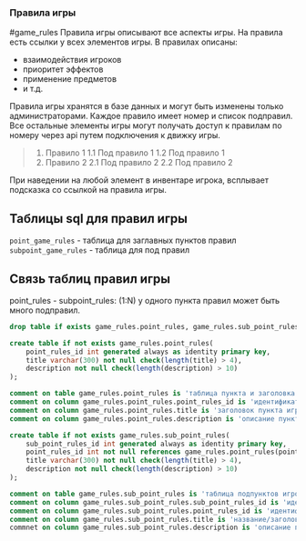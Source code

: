 ### Правила игры

#game_rules
Правила игры описывают все аспекты игры. На правила есть ссылки у всех элементов игры. В правилах описаны:
- взаимодействия игроков
- приоритет эффектов
- применение предметов
- и т.д.

Правила игры хранятся в базе данных и могут быть изменены только администраторами.
Каждое правило имеет номер и список подправил. Все остальные элементы игры могут получать доступ к правилам по номеру через api путем подключения к движку игры.


> 1. Правило 1
	1.1 Под правило 1
	1.2 Под правило 1
> 2. Правило 2
	2.1 Под правило 2
	2.2 Под правило 2

При  наведении на любой элемент в инвентаре игрока, всплывает подсказка со ссылкой на правила игры.

## Таблицы sql для правил игры

`point_game_rules` - таблица для заглавных пунктов правил
`subpoint_game_rules` - таблица для под правил

## Связь таблиц правил игры

point_rules - subpoint_rules: (1:N) у одного пункта правил может быть много подправил.

```sql
drop table if exists game_rules.point_rules, game_rules.sub_point_rules cascade;

create table if not exists game_rules.point_rules(
	point_rules_id int generated always as identity primary key,
	title varchar(300) not null check(length(title) > 4),
	description not null check(length(description) > 10)
);

comment on table game_rules.point_rules is 'таблица пункта и заголовка игровых правил';
comment on column game_rules.point_rules.point_rules_id is 'идентификатор и номер пункта правил';
comment on column game_rules.point_rules.title is 'заголовок пункта игрового правила';
comment on column game_rules.point_rules.description is 'описание пункта правил';

create table if not exists game_rules.sub_point_rules(
	sub_point_rules_id int generated always as identity primary key,
	point_rules_id int not null references game_rules.point_rules(point_rules_id),
	title varchar(300) not null check(length(title) > 4),
	description not null check(length(description) > 10)
);

comment on table game_rules.sub_point_rules is 'таблица подпунктов игровых правли';
comment on column game_rules.sub_point_rules.sub_point_rules_id is 'идентификатор и номер подпункта прави';
comment on column game_rules.sub_point_rules.point_rules_id is 'идентификатор для привязки подправила к правилу';
comment on column game_rules.sub_point_rules.title is 'название/заголовок подпарвила';
commnet on column game_rules.sub_point_rules.description is 'описание под правила';
```